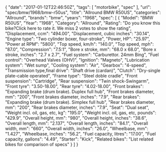 {
    "date": "2017-01-12T22:46:50Z",
    "tags": [
        "motorbike",
        "spec"
    ],
    "url": "spec\/bmw\/1968\/bmw-r50us",
    "title": "Allround BMW R50US",
    "categories": "Allround",
    "brands": "bmw",
    "years": "1968",
    "spec": [
        {
            "Model": "BMW R50US",
            "Year": "1968",
            "Category": "Allround",
            "Rating": "Do you know this bike?Click here to rate it. We miss 2 votes to show the rating",
            "Displacement, ccm": "494.00",
            "Displacement, cubic inches": "30.14",
            "Engine type": "Two cylinder boxer, four-stroke",
            "Power, HP": "25.97",
            "Power at RPM": "5800",
            "Top speed, km\/h": "140.0",
            "Top speed, mph": "87.0",
            "Compression": "7.5:1",
            "Bore x stroke, mm": "68.0 x 68.0",
            "Bore x stroke, inches": "2.7 x 2.7",
            "Fuel system": "Carburettor. 24mm Bing",
            "Fuel control": "Overhead Valves (OHV)",
            "Ignition": "Magneto",
            "Lubrication system": "Wet sump",
            "Cooling system": "Air",
            "Gearbox": "4-speed",
            "Transmission type,final drive": "Shaft drive (cardan)",
            "Clutch": "Dry-single plate-cable operated",
            "Frame type": "Steel doble cradle",
            "Front suspension": "Cartridge",
            "Rear suspension": "Twin shock-Swingarm",
            "Front tyre": "3.50-18.00",
            "Rear tyre": "4.02-18.00",
            "Front brakes": "Expanding brake (drum brake). Duplex full hub",
            "Front brakes diameter, mm": "200",
            "Front brakes diameter, inches": "7.9",
            "Rear brakes": "Expanding brake (drum brake). Simplex full hub",
            "Rear brakes diameter, mm": "200",
            "Rear brakes diameter, inches": "7.9",
            "Seat": "Dual seat",
            "Weight incl. oil, gas, etc, kg": "195.0",
            "Weight incl. oil, gas, etc, pounds": "429.9",
            "Overall height, mm": "980",
            "Overall height, inches": "38.6",
            "Overall length, mm": "2.137",
            "Overall length, inches": "84.1",
            "Overall width, mm": "660",
            "Overall width, inches": "26.0",
            "Wheelbase, mm": "1.427",
            "Wheelbase, inches": "56.2",
            "Fuel capacity, litres": "17.00",
            "Fuel capacity, gallons": "4.49",
            "Starter": "Kick",
            "Related bikes": "List related bikes for comparison of specs"
        }
    ]
}